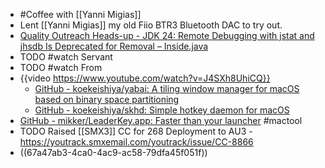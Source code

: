 - #Coffee with [[Yanni Migias]]
- Lent [[Yanni Migias]] my old Fiio BTR3 Bluetooth DAC to try out.
- [Quality Outreach Heads-up - JDK 24: Remote Debugging with jstat and jhsdb Is Deprecated for Removal – Inside.java](https://inside.java/2025/01/31/quality-heads-up/)
- TODO #watch Servant
- TODO #watch From
- {{video https://www.youtube.com/watch?v=J4SXh8UhiCQ}}
	- [GitHub - koekeishiya/yabai: A tiling window manager for macOS based on binary space partitioning](https://github.com/koekeishiya/yabai?tab=readme-ov-file)
	- [GitHub - koekeishiya/skhd: Simple hotkey daemon for macOS](https://github.com/koekeishiya/skhd)
- [GitHub - mikker/LeaderKey.app: Faster than your launcher](https://github.com/mikker/LeaderKey.app) #mactool
- TODO Raised [[SMX3]] CC for 268 Deployment to AU3 - https://youtrack.smxemail.com/youtrack/issue/CC-8866
- ((67a47ab3-4ca0-4ac9-ac58-79dfa45f051f))